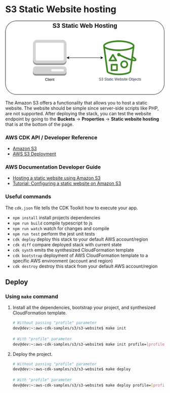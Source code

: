 # S3 Static Website hosting

![S3 Static Website hosting](assets/img/s3-static-website-hosting.png)

The Amazon S3 offers a functionality that allows you to host a static website. The website should be simple since server-side scripts like PHP, are not supported. After deploying the stack, you can test the website endpoint by going to the **Buckets** -> **Properties** -> **Static website hosting** that is at the bottom of the page.

### AWS CDK API / Developer Reference
* [Amazon S3](https://docs.aws.amazon.com/cdk/api/v2/docs/aws-cdk-lib.aws_s3-readme.html)
* [AWS S3 Deployment](https://docs.aws.amazon.com/cdk/api/v2/docs/aws-cdk-lib.aws_s3_deployment-readme.html)

### AWS Documentation Developer Guide
* [Hosting a static website using Amazon S3](https://docs.aws.amazon.com/AmazonS3/latest/userguide/WebsiteHosting.html)
* [Tutorial: Configuring a static website on Amazon S3](https://docs.aws.amazon.com/AmazonS3/latest/userguide/HostingWebsiteOnS3Setup.html)

### Useful commands
The `cdk.json` file tells the CDK Toolkit how to execute your app.

* `npm install`     install projects dependencies
* `npm run build`   compile typescript to js
* `npm run watch`   watch for changes and compile
* `npm run test`    perform the jest unit tests
* `cdk deploy`      deploy this stack to your default AWS account/region
* `cdk diff`        compare deployed stack with current state
* `cdk synth`       emits the synthesized CloudFormation template
* `cdk bootstrap`   deployment of AWS CloudFormation template to a specific AWS environment (account and region)
* `cdk destroy`     destroy this stack from your default AWS account/region

## Deploy

### Using `make` command
1. Install all the dependencies, bootstrap your project, and synthesized CloudFormation template.
    ```bash
    # Without passing "profile" parameter
    dev@dev:~:aws-cdk-samples/s3/s3-website$ make init

    # With "profile" parameter
    dev@dev:~:aws-cdk-samples/s3/s3-website$ make init profile=[profile_name]
    ```

2. Deploy the project.
    ```bash
    # Without passing "profile" parameter
    dev@dev:~:aws-cdk-samples/s3/s3-website$ make deploy

    # With "profile" parameter
    dev@dev:~:aws-cdk-samples/s3/s3-website$ make deploy profile=[profile_name]
    ```